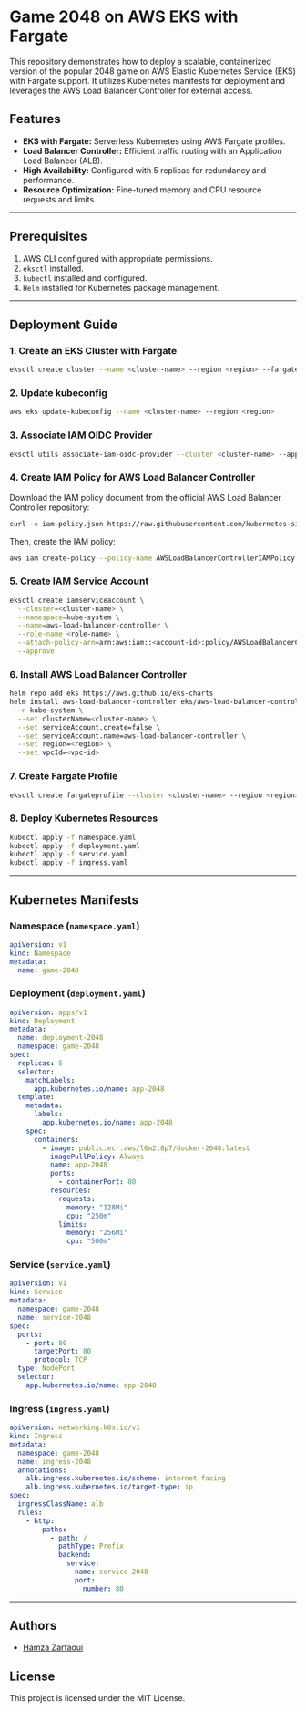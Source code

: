 
# Game 2048 on AWS EKS with Fargate

This repository demonstrates how to deploy a scalable, containerized version of the popular 2048 game on AWS Elastic Kubernetes Service (EKS) with Fargate support. It utilizes Kubernetes manifests for deployment and leverages the AWS Load Balancer Controller for external access.

## Features

- **EKS with Fargate:** Serverless Kubernetes using AWS Fargate profiles.
- **Load Balancer Controller:** Efficient traffic routing with an Application Load Balancer (ALB).
- **High Availability:** Configured with 5 replicas for redundancy and performance.
- **Resource Optimization:** Fine-tuned memory and CPU resource requests and limits.

---

## Prerequisites

1. AWS CLI configured with appropriate permissions.
2. `eksctl` installed.
3. `kubectl` installed and configured.
4. `Helm` installed for Kubernetes package management.

---

## Deployment Guide

### 1. Create an EKS Cluster with Fargate
```bash
eksctl create cluster --name <cluster-name> --region <region> --fargate
```

### 2. Update kubeconfig
```bash
aws eks update-kubeconfig --name <cluster-name> --region <region>
```

### 3. Associate IAM OIDC Provider
```bash
eksctl utils associate-iam-oidc-provider --cluster <cluster-name> --approve
```

### 4. Create IAM Policy for AWS Load Balancer Controller
Download the IAM policy document from the official AWS Load Balancer Controller repository:

```bash
curl -o iam-policy.json https://raw.githubusercontent.com/kubernetes-sigs/aws-load-balancer-controller/refs/heads/main/docs/install/iam_policy.json
```

Then, create the IAM policy:

```bash
aws iam create-policy --policy-name AWSLoadBalancerControllerIAMPolicy --policy-document file://iam-policy.json
```

### 5. Create IAM Service Account
```bash
eksctl create iamserviceaccount \
  --cluster=<cluster-name> \
  --namespace=kube-system \
  --name=aws-load-balancer-controller \
  --role-name <role-name> \
  --attach-policy-arn=arn:aws:iam::<account-id>:policy/AWSLoadBalancerControllerIAMPolicy \
  --approve
```

### 6. Install AWS Load Balancer Controller
```bash
helm repo add eks https://aws.github.io/eks-charts
helm install aws-load-balancer-controller eks/aws-load-balancer-controller \
  -n kube-system \
  --set clusterName=<cluster-name> \
  --set serviceAccount.create=false \
  --set serviceAccount.name=aws-load-balancer-controller \
  --set region=<region> \
  --set vpcId=<vpc-id>
```

### 7. Create Fargate Profile
```bash
eksctl create fargateprofile --cluster <cluster-name> --region <region> --name <fargate-profile-name> --namespace <namespace>
```

### 8. Deploy Kubernetes Resources
```bash
kubectl apply -f namespace.yaml
kubectl apply -f deployment.yaml
kubectl apply -f service.yaml
kubectl apply -f ingress.yaml
```

---

## Kubernetes Manifests

### Namespace (`namespace.yaml`)
```yaml
apiVersion: v1
kind: Namespace
metadata:
  name: game-2048
```

### Deployment (`deployment.yaml`)
```yaml
apiVersion: apps/v1
kind: Deployment
metadata:
  name: deployment-2048
  namespace: game-2048
spec:
  replicas: 5
  selector:
    matchLabels:
      app.kubernetes.io/name: app-2048
  template:
    metadata:
      labels:
        app.kubernetes.io/name: app-2048
    spec:
      containers:
        - image: public.ecr.aws/l6m2t8p7/docker-2048:latest
          imagePullPolicy: Always
          name: app-2048
          ports:
            - containerPort: 80
          resources:
            requests:
              memory: "128Mi"
              cpu: "250m"
            limits:
              memory: "256Mi"
              cpu: "500m"
```

### Service (`service.yaml`)
```yaml
apiVersion: v1
kind: Service
metadata:
  namespace: game-2048
  name: service-2048
spec:
  ports:
    - port: 80
      targetPort: 80
      protocol: TCP
  type: NodePort
  selector:
    app.kubernetes.io/name: app-2048
```

### Ingress (`ingress.yaml`)
```yaml
apiVersion: networking.k8s.io/v1
kind: Ingress
metadata:
  namespace: game-2048
  name: ingress-2048
  annotations:
    alb.ingress.kubernetes.io/scheme: internet-facing
    alb.ingress.kubernetes.io/target-type: ip
spec:
  ingressClassName: alb
  rules:
    - http:
        paths:
          - path: /
            pathType: Prefix
            backend:
              service:
                name: service-2048
                port:
                  number: 80
```

---

## Authors

- [Hamza Zarfaoui](https://github.com/HamzaZF)

## License

This project is licensed under the MIT License.
